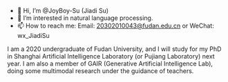 - 👋 Hi, I’m @JoyBoy-Su (Jiadi Su)
- 👀 I’m interested in natural language processing.
- 📫 How to reach me: Email: 20302010043@fudan.edu.cn or WeChat: wx_JiadiSu

<!---
JoyBoy-Su/JoyBoy-Su is a ✨ special ✨ repository because its `README.md` (this file) appears on your GitHub profile.
You can click the Preview link to take a look at your changes.
--->

I am a 2020 undergraduate of Fudan University, and I will study for my PhD in Shanghai Artificial Intelligence Laboratory (or Pujiang Laboratory) next year.
I am also a member of GAIR (Generative Artificial Intelligence Lab), doing some multimodal research under the guidance of teachers.
